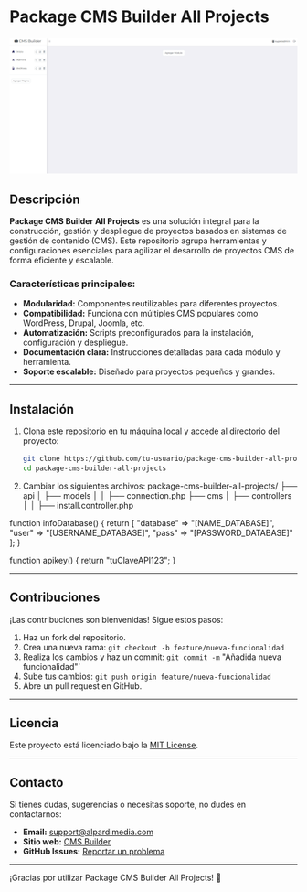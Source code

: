 ﻿# Package CMS Builder All Projects

![Package CMS Builder](https://github.com/albertopardo21690/package-cms-builder-all-projects/blob/395cbe3e55cf715f985cdd293c9ad94e56c805b1/banner.png)

## Descripción

**Package CMS Builder All Projects** es una solución integral para la construcción, gestión y despliegue de proyectos basados en sistemas de gestión de contenido (CMS). Este repositorio agrupa herramientas y configuraciones esenciales para agilizar el desarrollo de proyectos CMS de forma eficiente y escalable.

### Características principales:
- **Modularidad:** Componentes reutilizables para diferentes proyectos.
- **Compatibilidad:** Funciona con múltiples CMS populares como WordPress, Drupal, Joomla, etc.
- **Automatización:** Scripts preconfigurados para la instalación, configuración y despliegue.
- **Documentación clara:** Instrucciones detalladas para cada módulo y herramienta.
- **Soporte escalable:** Diseñado para proyectos pequeños y grandes.

---

## Instalación

1. Clona este repositorio en tu máquina local y accede al directorio del proyecto:
   ```bash
   git clone https://github.com/tu-usuario/package-cms-builder-all-projects.git
   cd package-cms-builder-all-projects

2. Cambiar los siguientes archivos:
   package-cms-builder-all-projects/
├── api
│   ├── models
│   │   ├── connection.php
├── cms
│   ├── controllers
│   │   ├── install.controller.php

function infoDatabase() {
    return [
        "database" => "[NAME_DATABASE]",
        "user" => "[USERNAME_DATABASE]",
        "pass" => "[PASSWORD_DATABASE]"
    ];
}

function apikey() {
    return "tuClaveAPI123";
}

---

## Contribuciones

¡Las contribuciones son bienvenidas! Sigue estos pasos:

1. Haz un fork del repositorio.
2. Crea una nueva rama:
   `git checkout -b feature/nueva-funcionalidad`
3. Realiza los cambios y haz un commit:
   `git commit -m` "Añadida nueva funcionalidad"`
4. Sube tus cambios:
   `git push origin feature/nueva-funcionalidad`
5. Abre un pull request en GitHub.

---

## Licencia

Este proyecto está licenciado bajo la [MIT License](LICENSE).

---

## Contacto

Si tienes dudas, sugerencias o necesitas soporte, no dudes en contactarnos:

- **Email:** support@alpardimedia.com
- **Sitio web:** [CMS Builder](https://www.cms.alpardimedia.com)
- **GitHub Issues:** [Reportar un problema](https://github.com/albertopardo21690/package-cms-builder-all-projects/issues)

---

¡Gracias por utilizar Package CMS Builder All Projects! 🚀

